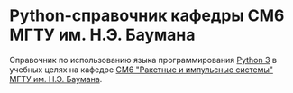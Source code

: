 # Python-справочник кафедры СМ6 МГТУ им. Н.Э. Баумана

Справочник по использованию языка программирования
[Python 3][python3] в учебных целях на кафедре
[СМ6 "Ракетные и импульсные системы"][sm6]
[МГТУ им. Н.Э. Баумана][bmstu].

```{tableofcontents}
```

[python3]: https://www.python.org/
[sm6]: http://sm6.bmstu.ru/
[bmstu]: https://bmstu.ru/
